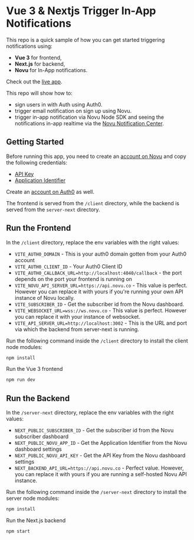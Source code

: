 # Vue 3 & Nextjs Trigger In-App Notifications

This repo is a quick sample of how you can get started triggering notifications using:

-  **Vue 3** for frontend, 
-  **Next.js** for backend,
-  **Novu** for In-App notifications.

Check out the [live app](https://novu-notifications-vue3.vercel.app).

This repo will show how to:
- sign users in with Auth using Auth0.
- trigger email notification on sign up using Novu.
- trigger in-app notification via Novu Node SDK and seeing the notifications in-app realtime via the [Novu Notification Center](https://docs.novu.co/notification-center/getting-started).

## Getting Started

Before running this app, you need to create an [account on Novu](https://web.novu.co) and copy the following credentials:

- [API Key](https://web.novu.co/settings)
- [Application Identifier](https://web.novu.co/settings)


Create an [account on Auth0](https://auth0.com/) as well.


The frontend is served from the `/client` directory, while the backend is served from the `server-next` directory.

## Run the Frontend

In the `/client` directory, replace the env variables with the right values:

- `VITE_AUTH0_DOMAIN` - This is your auth0 domain gotten from your Auth0 account
- `VITE_AUTH0_CLIENT_ID` - Your Auth0 Client ID
- `VITE_AUTH0_CALLBACK_URL=http://localhost:4040/callback` - the port depends on the port your frontend is running on
- `VITE_NOVU_API_SERVER_URL=https://api.novu.co` - This value is perfect. However you can replace it with yours if you're running your own API instance of Novu locally.
- `VITE_SUBSCRIBER_ID` -  Get the subscriber id from the Novu dashboard.
- `VITE_WEBSOCKET_URL=wss://ws.novu.co` - This value is perfect. However you can replace it with your instance of websocket.
- `VITE_API_SERVER_URL=http://localhost:3002` - This is the URL and port via which the backend from server-next is running.


Run the following command inside the `/client` directory to install the client node modules:
```bash
npm install
```

Run the Vue 3 frontend
```bash
npm run dev
```

## Run the Backend

In the `/server-next` directory, replace the env variables with the right values:

- `NEXT_PUBLIC_SUBSCRIBER_ID` - Get the subscriber id from the Novu subscriber dashboard
- `NEXT_PUBLIC_NOVU_APP_ID` - Get the Application Identifier from the Novu dashboard settings
- `NEXT_PUBLIC_NOVU_API_KEY` - Get the API Key from the Novu dashboard settings
- `NEXT_BACKEND_API_URL=https://api.novu.co` - Perfect value. However, you can replace it with yours if you are running a self-hosted Novu API instance.


Run the following command inside the `/server-next` directory to install the server node modules:
```bash
npm install
```

Run the Next.js backend
```bash
npm start
```
